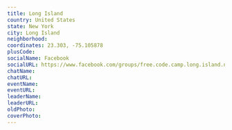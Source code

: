 ```yaml
---
title: Long Island
country: United States
state: New York
city: Long Island
neighborhood: 
coordinates: 23.303, -75.105878
plusCode:
socialName: Facebook
socialURL: https://www.facebook.com/groups/free.code.camp.long.island.ny
chatName:
chatURL:
eventName:
eventURL:
leaderName:
leaderURL:
oldPhoto: 
coverPhoto:
---
```

